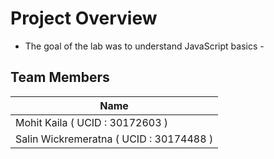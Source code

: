 # Project Overview

- The goal of the lab was to understand JavaScript basics - 

## Team Members

|        Name                             |
|-----------------------------------------|
| Mohit Kaila  ( UCID : 30172603 )        |
| Salin Wickremeratna ( UCID : 30174488 ) |
